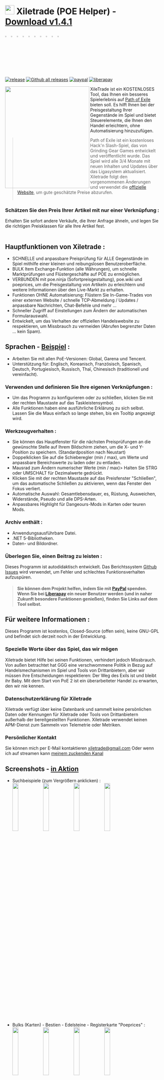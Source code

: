 # <img src="https://i.imgur.com/dhWQgtY.png" width="30" height="30"> Xiletrade (POE Helper) - [Download v1.4.1 ](https://github.com/maxensas/xiletrade/releases/download/1.4.1/Xiletrade_win-x64.rar)  

[<img width="3%" height="3%" src="https://user-images.githubusercontent.com/62154281/104107842-feae5080-52bf-11eb-8e8f-d8827f1f0334.png">](https://github.com/maxensas/xiletrade)
[<img width="3%" height="3%" src="https://user-images.githubusercontent.com/62154281/104107838-fd7d2380-52bf-11eb-8d47-f949fd7a3b58.png">](https://github.com/maxensas/xiletrade/blob/master/readme/README.kr.md)
[<img width="3%" height="3%" src="https://user-images.githubusercontent.com/62154281/104107835-fd7d2380-52bf-11eb-8e08-614b2610eca4.png">](https://github.com/maxensas/xiletrade/blob/master/readme/README.fr.md)
[<img width="3%" height="3%" src="https://user-images.githubusercontent.com/62154281/104107839-fe15ba00-52bf-11eb-807e-25088a595f33.png">](https://github.com/maxensas/xiletrade/blob/master/readme/README.es.md)
[<img width="3%" height="3%" src="https://user-images.githubusercontent.com/62154281/104107836-fd7d2380-52bf-11eb-8ba2-bcdc04dab8b9.png">](https://github.com/maxensas/xiletrade/blob/master/readme/README.de.md)
[<img width="3%" height="3%" src="https://user-images.githubusercontent.com/62154281/104107833-fce48d00-52bf-11eb-896a-c5671965cb51.png">](https://github.com/maxensas/xiletrade/blob/master/readme/README.pt.md)
[<img width="3%" height="3%" src="https://user-images.githubusercontent.com/62154281/104107837-fd7d2380-52bf-11eb-8df0-091c9d9cc05a.png">](https://github.com/maxensas/xiletrade/blob/master/readme/README.ru.md)
[<img width="3%" height="3%" src="https://user-images.githubusercontent.com/62154281/104107841-feae5080-52bf-11eb-8ca7-1f402cbf6e5e.png">](https://github.com/maxensas/xiletrade/blob/master/readme/README.th.md)
[<img width="3%" height="3%" src="https://user-images.githubusercontent.com/62154281/104107840-fe15ba00-52bf-11eb-939e-d98bba60877d.png">](https://github.com/maxensas/xiletrade/blob/master/readme/README.tw.md)
[<img width="3%" height="3%" src="https://user-images.githubusercontent.com/62154281/104107834-fce48d00-52bf-11eb-8902-02d5a6d457c8.png">](https://github.com/maxensas/xiletrade/blob/master/readme/README.cn.md)<br>  
[![release](https://img.shields.io/badge/Release-v1.4.1-brightgreen.svg)](https://github.com/maxensas/xiletrade/releases) 
[![Github all releases](https://img.shields.io/github/downloads/maxensas/xiletrade/total.svg)](https://GitHub.com/maxensas/xiletrade/releases/) [![paypal](https://img.shields.io/badge/Donate-Paypal-blue.svg)](https://www.paypal.com/donate/?token=9zX_z7wnneHW8GsUxn-T3fUiqqPeFHfRCD9dAS8O21_n4CR6sXyJN4XmyjWwroo2cBZM2G) [![liberapay](https://img.shields.io/liberapay/patrons/Xiletrade.svg?logo=liberapay)](https://liberapay.com/Xiletrade/donate)  

<img align="left" width="275" height="332" src="https://user-images.githubusercontent.com/62154281/104107170-a6288480-52ba-11eb-95e7-9876eaa7d62e.png">

XileTrade ist ein KOSTENLOSES Tool, das Ihnen ein besseres Spielerlebnis auf [Path of Exile](https://de.pathofexile.com/) bieten soll. Es hilft Ihnen bei der Preisgestaltung Ihrer Gegenstände im Spiel und bietet Steuerelemente, die Ihnen den Handel erleichtern, ohne Automatisierung hinzuzufügen.

> Path of Exile ist ein kostenloses Hack'n Slash-Spiel, das von Grinding Gear Games entwickelt und veröffentlicht wurde. Das Spiel wird alle 3/4 Monate mit neuen Inhalten und Updates über das Ligasystem aktualisiert.
> Xiletrade folgt den vorgenommenen Änderungen und verwendet die [offizielle Website](https://de.pathofexile.com/trade/search/), um gute geschätzte Preise abzurufen. <br> <br>

### Schätzen Sie den Preis Ihrer Artikel mit nur einer Verknüpfung :
Erhalten Sie sofort andere Verkäufe, die Ihrer Anfrage ähneln, und legen Sie die richtigen Preisklassen für alle Ihre Artikel fest.<br> <br>

## Hauptfunktionen von Xiletrade :
* SCHNELLE und anpassbare Preisprüfung für ALLE Gegenstände im Spiel mithilfe einer kleinen und reibungslosen Benutzeroberfläche.
* BULK Item Exchange-Funktion (alle Währungen), um schnelle Marktprüfungen und Flüstergeschäfte auf POE zu ermöglichen.
* VERBUNDEN mit poe.ninja (Sofortpreisgestaltung), poe.wiki und poeprices, um die Preisgestaltung von Artikeln zu erleichtern und weitere Informationen über den Live-Markt zu erhalten.
* Funktionen OHNE Automatisierung: Flüstern Sie In-Game-Trades von einer externen Website / schnelle TCP-Abmeldung / Updates / anpassbare Nachrichten, Chat-Befehle und mehr ...
* Schneller Zugriff auf Einstellungen zum Ändern der automatischen Formularauswahl.
* Entwickelt, um das Verhalten der offiziellen Handelswebsite zu respektieren, um Missbrauch zu vermeiden (Abrufen begrenzter Daten ... kein Spam).

## Sprachen - [Beispiel](https://github.com/maxensas/xiletrade/blob/master/LANGUAGES.md) :
* Arbeiten Sie mit allen PoE-Versionen: Global, Garena und Tencent.
* Unterstützung für: Englisch, Koreanisch, Französisch, Spanisch, Deutsch, Portugiesisch, Russisch, Thaï, Chinesisch (traditionell und vereinfacht).

### Verwenden und definieren Sie Ihre eigenen Verknüpfungen :
* Um das Programm zu konfigurieren oder zu schließen, klicken Sie mit der rechten Maustaste auf das Taskleistensymbol.
* Alle Funktionen haben eine ausführliche Erklärung zu sich selbst. Lassen Sie die Maus einfach so lange stehen, bis ein Tooltip angezeigt wird.

### Werkzeugverhalten :
* Sie können das Hauptfenster für die nächsten Preisprüfungen an die gewünschte Stelle auf Ihrem Bildschirm ziehen, um die X- und Y-Position zu speichern. (Standardposition nach Neustart)
* Doppelklicken Sie auf die Schieberegler (min / max), um Werte und anpassbare Bereichswerte zu laden oder zu entladen.
* Mausrad zum Ändern numerischer Werte (min / max)> Halten Sie STRG oder UMSCHALT für Dezimalwerte gedrückt.
* Klicken Sie mit der rechten Maustaste auf das Preisfenster "Schließen", um das automatische Schließen zu aktivieren, wenn das Fenster den Fokus verliert.
* Automatische Auswahl: Gesamtlebensdauer, es, Rüstung, Ausweichen, Widerstände, Pseudo und alle DPS-Arten.
* Anpassbares Highlight für Dangeours-Mods in Karten oder teuren Mods.

### Archiv enthält :
* Anwendungsausführbare Datei.
* .NET 5-Bibliotheken.
* Daten- und Bildordner.

### Überlegen Sie, einen Beitrag zu leisten :
Dieses Programm ist autodidaktisch entwickelt. Das Berichtssystem [Github Issues](https://github.com/maxensas/xiletrade/issues) wird verwendet, um Fehler und schlechtes Funktionsverhalten aufzuspüren.
> #### Sie können dem Projekt helfen, indem Sie mit [PayPal](https://www.paypal.com/donate/?token=9zX_z7wnneHW8GsUxn-T3fUiqqPeFHfRCD9dAS8O21_n4CR6sXyJN4XmyjWwroo2cBZM2G) spenden. Wenn Sie bei [Liberapay](https://liberapay.com/Xiletrade/) ein neuer Benutzer werden (und in naher Zukunft besondere Funktionen genießen), finden Sie Links auf dem Tool selbst.

## Für weitere Informationen :
Dieses Programm ist kostenlos, Closed-Source (offen sein), keine GNU-GPL und befindet sich derzeit noch in der Entwicklung.

### Spezielle Worte über das Spiel, das wir mögen
Xiletrade bietet Hilfe bei seinen Funktionen, verhindert jedoch Missbrauch. Von außen betrachtet hat GGG eine verschwommene Politik in Bezug auf Handelsmechanismen im Spiel und Tools von Drittanbietern, aber wir müssen ihre Entscheidungen respektieren: Der Weg des Exils ist und bleibt ihr Baby. Mit dem Start von PoE 2 ist ein überarbeiteter Handel zu erwarten, den wir nie kennen.

### Datenschutzerklärung für Xiletrade
Xiletrade verfügt über keine Datenbank und sammelt keine persönlichen Daten oder Kennungen für Xiletrade oder Tools von Drittanbietern außerhalb der bereitgestellten Funktionen.
Xiletrade verwendet keinen APM-Dienst zum Sammeln von Telemetrie oder Metriken.

### Persönlicher Kontakt
Sie können mich per E-Mail kontaktieren xiletrade@gmail.com 
Oder wenn ich auf streamen kann [meinem zuckenden Kanal](https://www.twitch.tv/maxensas/)

## Screenshots - [in Aktion](https://github.com/maxensas/xiletrade/blob/master/SCREENSHOTS.md)
* Suchbeispiele (zum Vergrößern anklicken) :  
<img src="https://user-images.githubusercontent.com/62154281/104071582-bfbdc380-5209-11eb-8702-e0488e2deb29.png" width="20%" height="20%"> <img src="https://user-images.githubusercontent.com/62154281/104071669-e8de5400-5209-11eb-8b78-b11148e33ce1.png" width="20%" height="20%"> <img src="https://user-images.githubusercontent.com/62154281/104071722-06132280-520a-11eb-94cf-6dc8a7fc357f.png" width="20%" height="20%"> <img src="https://user-images.githubusercontent.com/62154281/104071773-22af5a80-520a-11eb-8f64-2d44d4267db0.png" width="20%" height="20%">
* Bulks (Karten) - Bestien - Edelsteine - Registerkarte "Poeprices" :  
<img src="https://user-images.githubusercontent.com/62154281/104072417-79696400-520b-11eb-884b-4c2ab9687aa1.png" width="20%" height="20%"> <img src="https://user-images.githubusercontent.com/62154281/104072476-9b62e680-520b-11eb-834b-e8ca43e32f3c.png" width="20%" height="20%" align="top"> <img src="https://user-images.githubusercontent.com/62154281/104072512-addd2000-520b-11eb-878c-a9022ab55f26.png" width="20%" height="20%" align="top"> <img src="https://user-images.githubusercontent.com/62154281/104073427-f39ae800-520d-11eb-9266-24a44f6e9708.png" width="20%" height="20%" align="top">
* Xiletrade-Einstellungen :  
<img src="https://user-images.githubusercontent.com/62154281/104072131-d6b0e580-520a-11eb-97fe-6b917e9d5bb6.png" width="20%" height="20%"> <img src="https://user-images.githubusercontent.com/62154281/104072169-f7793b00-520a-11eb-8417-02b2d4185463.png" width="20%" height="20%"> <img src="https://user-images.githubusercontent.com/62154281/104072213-0e1f9200-520b-11eb-8c13-bab34c9a807a.png" width="20%" height="20%"> 
* System tray :  
     <img src="https://user-images.githubusercontent.com/62154281/104071973-7c178980-520a-11eb-8669-0527c3925b9e.png" width="30%" height="30%">

